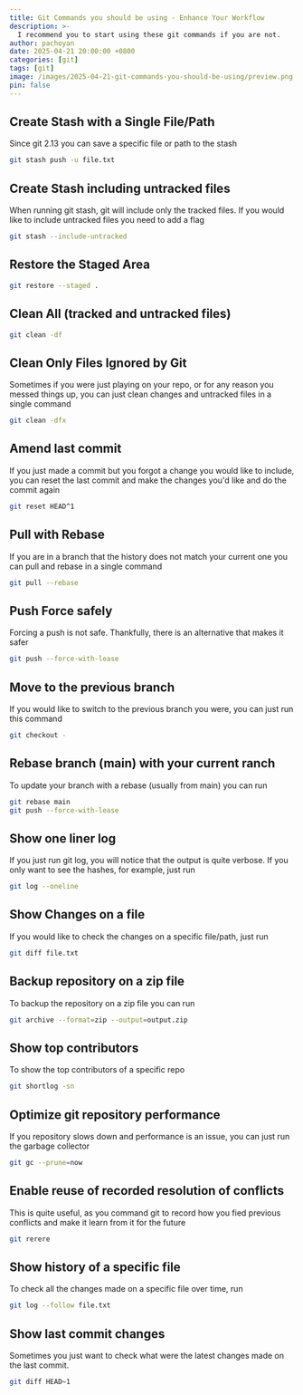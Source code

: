 ```yaml
---
title: Git Commands you should be using - Enhance Your Workflow
description: >-
  I recommend you to start using these git commands if you are not.
author: pachoyan
date: 2025-04-21 20:00:00 +0800
categories: [git]
tags: [git]
image: /images/2025-04-21-git-commands-you-should-be-using/preview.png
pin: false
---
```


## Create Stash with a Single File/Path

Since git 2.13 you can save a specific file or path to the stash

```bash
git stash push -u file.txt
```

## Create Stash including untracked files

When running git stash, git will include only the tracked files. If you would like to include untracked files you need to add a flag

```bash
git stash --include-untracked 
```

## Restore the Staged Area

```bash
git restore --staged .
```

## Clean All (tracked and untracked files)

```bash
git clean -df
```

## Clean Only Files Ignored by Git

Sometimes if you were just playing on your repo, or for any reason you messed things up, you can just clean changes and untracked files in a single command

```bash
git clean -dfx
```

## Amend last commit

If you just made a commit but you forgot a change you would like to include, you can reset the last commit and make the changes you'd like and do the commit again

```bash
git reset HEAD^1
```

## Pull with Rebase

If you are in a branch that the history does not match your current one you can pull and rebase in a single command

```bash
git pull --rebase
```

## Push Force safely

Forcing a push is not safe. Thankfully, there is an alternative that makes it safer

```bash
git push --force-with-lease
```

## Move to the previous branch

If you would like to switch to the previous branch you were, you can just run this command

```bash
git checkout -
```

## Rebase branch (main) with your current ranch

To update your branch with a rebase (usually from main) you can run

```bash
git rebase main
git push --force-with-lease
```

## Show one liner log

If you just run git log, you will notice that the output is quite verbose. If you only want to see the hashes, for example, just run

```bash
git log --oneline
```

## Show Changes on a file

If you would like to check the changes on a specific file/path, just run

```bash
git diff file.txt
```

## Backup repository on a zip file

To backup the repository on a zip file you can run

```bash
git archive --format=zip --output=output.zip
```

## Show top contributors

To show the top contributors of a specific repo

```bash
git shortlog -sn
```

## Optimize git repository performance

If you repository slows down and performance is an issue, you can just run the garbage collector

```bash
git gc --prune=now
```

## Enable reuse of recorded resolution of conflicts

This is quite useful, as you command git to record how you fied previous conflicts and make it learn from it for the future

```bash
git rerere
```

## Show history of a specific file

To check all the changes made on a specific file over time, run

```bash
git log --follow file.txt
```

## Show last commit changes

Sometimes you just want to check what were the latest changes made on the last commit.

```bash
git diff HEAD~1
```